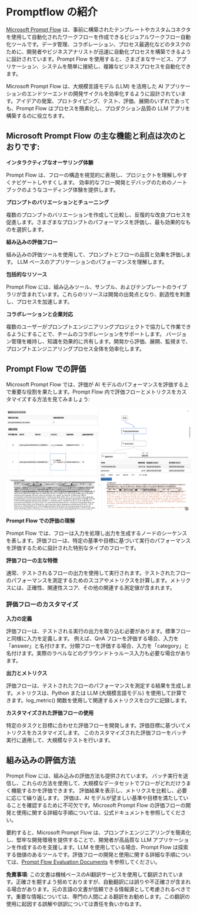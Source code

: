 # **Promptflow の紹介**

 [Microsoft Prompt Flow](https://microsoft.github.io/promptflow/index.html?WT.mc_id=aiml-138114-kinfeylo) は、事前に構築されたテンプレートやカスタムコネクタを使用して自動化されたワークフローを作成できるビジュアルワークフロー自動化ツールです。データ管理、コラボレーション、プロセス最適化などのタスクのために、開発者やビジネスアナリストが迅速に自動化プロセスを構築できるように設計されています。Prompt Flow を使用すると、さまざまなサービス、アプリケーション、システムを簡単に接続し、複雑なビジネスプロセスを自動化できます。

 Microsoft Prompt Flow は、大規模言語モデル (LLM) を活用した AI アプリケーションのエンドツーエンドの開発サイクルを効率化するように設計されています。アイデアの発案、プロトタイピング、テスト、評価、展開のいずれであっても、Prompt Flow はプロセスを簡素化し、プロダクション品質の LLM アプリを構築するのに役立ちます。

## Microsoft Prompt Flow の主な機能と利点は次のとおりです:

**インタラクティブなオーサリング体験**

Prompt Flow は、フローの構造を視覚的に表現し、プロジェクトを理解しやすくナビゲートしやすくします。
効率的なフロー開発とデバッグのためのノートブックのようなコーディング体験を提供します。

**プロンプトのバリエーションとチューニング**

複数のプロンプトのバリエーションを作成して比較し、反復的な改良プロセスを促進します。さまざまなプロンプトのパフォーマンスを評価し、最も効果的なものを選択します。

**組み込みの評価フロー**

組み込みの評価ツールを使用して、プロンプトとフローの品質と効果を評価します。
LLM ベースのアプリケーションのパフォーマンスを理解します。

**包括的なリソース**

Prompt Flow には、組み込みツール、サンプル、およびテンプレートのライブラリが含まれています。これらのリソースは開発の出発点となり、創造性を刺激し、プロセスを加速します。

**コラボレーションと企業対応**

複数のユーザーがプロンプトエンジニアリングプロジェクトで協力して作業できるようにすることで、チームのコラボレーションをサポートします。
バージョン管理を維持し、知識を効果的に共有します。開発から評価、展開、監視まで、プロンプトエンジニアリングプロセス全体を効率化します。

## Prompt Flow での評価

Microsoft Prompt Flow では、評価が AI モデルのパフォーマンスを評価する上で重要な役割を果たします。Prompt Flow 内で評価フローとメトリクスをカスタマイズする方法を見てみましょう:

![PFVizualise](../../../../translated_images/pfvisualize.e96398930e67b609687d11081caa625eb4313ff62e91998913a9df3cee641688.ja.png)

**Prompt Flow での評価の理解**

Prompt Flow では、フローは入力を処理し出力を生成するノードのシーケンスを表します。評価フローは、特定の基準や目標に基づいて実行のパフォーマンスを評価するために設計された特別なタイプのフローです。

**評価フローの主な特徴**

通常、テストされるフローの出力を使用して実行されます。テストされたフローのパフォーマンスを測定するためのスコアやメトリクスを計算します。メトリクスには、正確性、関連性スコア、その他の関連する測定値が含まれます。

### 評価フローのカスタマイズ

**入力の定義**

評価フローは、テストされる実行の出力を取り込む必要があります。標準フローと同様に入力を定義します。
例えば、QnA フローを評価する場合、入力を「answer」と名付けます。分類フローを評価する場合、入力を「category」と名付けます。実際のラベルなどのグラウンドトゥルース入力も必要な場合があります。

**出力とメトリクス**

評価フローは、テストされたフローのパフォーマンスを測定する結果を生成します。メトリクスは、Python または LLM (大規模言語モデル) を使用して計算できます。log_metric() 関数を使用して関連するメトリクスをログに記録します。

**カスタマイズされた評価フローの使用**

特定のタスクと目標に合わせた評価フローを開発します。評価目標に基づいてメトリクスをカスタマイズします。
このカスタマイズされた評価フローをバッチ実行に適用して、大規模なテストを行います。

## 組み込みの評価方法

Prompt Flow には、組み込みの評価方法も提供されています。
バッチ実行を送信し、これらの方法を使用して、大規模なデータセットでフローがどれだけうまく機能するかを評価できます。
評価結果を表示し、メトリクスを比較し、必要に応じて繰り返します。
評価は、AI モデルが望ましい基準や目標を満たしていることを確認するために不可欠です。Microsoft Prompt Flow の評価フローの開発と使用に関する詳細な手順については、公式ドキュメントを参照してください。

要約すると、Microsoft Prompt Flow は、プロンプトエンジニアリングを簡素化し、堅牢な開発環境を提供することで、開発者が高品質な LLM アプリケーションを作成するのを支援します。LLM を使用している場合、Prompt Flow は探索する価値のあるツールです。評価フローの開発と使用に関する詳細な手順については、[Prompt Flow Evaluation Documents](https://learn.microsoft.com/azure/machine-learning/prompt-flow/how-to-develop-an-evaluation-flow?view=azureml-api-2?WT.mc_id=aiml-138114-kinfeylo) を参照してください。

**免責事項**:
この文書は機械ベースのAI翻訳サービスを使用して翻訳されています。正確さを期すよう努めておりますが、自動翻訳には誤りや不正確さが含まれる場合があります。元の言語の文書が信頼できる情報源として考慮されるべきです。重要な情報については、専門の人間による翻訳をお勧めします。この翻訳の使用に起因する誤解や誤訳については責任を負いかねます。